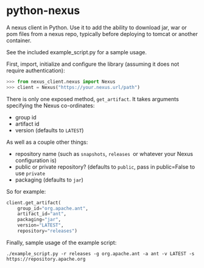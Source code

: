 python-nexus
============

A nexus client in Python. Use it to add the ability to download jar, war or pom files from a nexus repo, typically before deploying to tomcat or another container.

See the included example_script.py for a sample usage.

First, import, initialize and configure the library (assuming it does not require authentication):
```python
>>> from nexus_client.nexus import Nexus
>>> client = Nexus("https://your.nexus.url/path")
```

There is only one exposed method, `get_artifact`. It takes arguments specifying the Nexus co-ordinates:

* group id
* artifact id
* version (defaults to `LATEST`)

As well as a couple other things:

* repository name (such as `snapshots`, `releases `or whatever your Nexus configuration is)
* public or private repository? (defaults to `public`, pass in public=False to use `private`
* packaging (defaults to `jar`)

So for example:
```python
client.get_artifact(
    group_id="org.apache.ant",
    artifact_id="ant",
    packaging="jar",
    version="LATEST",
    repository="releases")
```
Finally, sample usage of the example script:
```
./example_script.py -r releases -g org.apache.ant -a ant -v LATEST -s https://repository.apache.org
```
